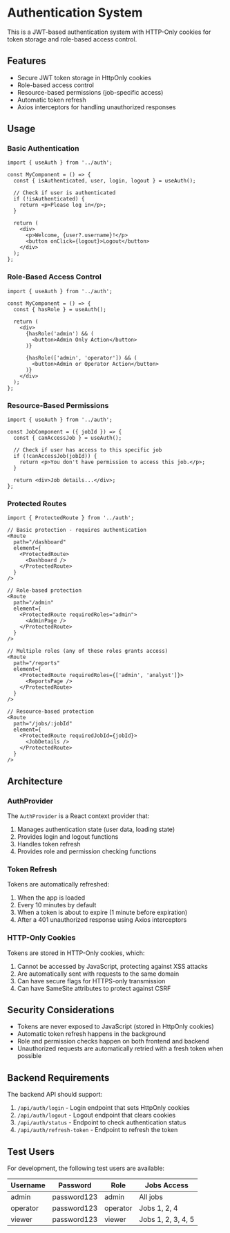# Authentication System

This is a JWT-based authentication system with HTTP-Only cookies for token storage and role-based access control.

## Features

- Secure JWT token storage in HttpOnly cookies
- Role-based access control
- Resource-based permissions (job-specific access)
- Automatic token refresh
- Axios interceptors for handling unauthorized responses

## Usage

### Basic Authentication

```tsx
import { useAuth } from '../auth';

const MyComponent = () => {
  const { isAuthenticated, user, login, logout } = useAuth();

  // Check if user is authenticated
  if (!isAuthenticated) {
    return <p>Please log in</p>;
  }

  return (
    <div>
      <p>Welcome, {user?.username}!</p>
      <button onClick={logout}>Logout</button>
    </div>
  );
};
```

### Role-Based Access Control

```tsx
import { useAuth } from '../auth';

const MyComponent = () => {
  const { hasRole } = useAuth();

  return (
    <div>
      {hasRole('admin') && (
        <button>Admin Only Action</button>
      )}
      
      {hasRole(['admin', 'operator']) && (
        <button>Admin or Operator Action</button>
      )}
    </div>
  );
};
```

### Resource-Based Permissions

```tsx
import { useAuth } from '../auth';

const JobComponent = ({ jobId }) => {
  const { canAccessJob } = useAuth();

  // Check if user has access to this specific job
  if (!canAccessJob(jobId)) {
    return <p>You don't have permission to access this job.</p>;
  }

  return <div>Job details...</div>;
};
```

### Protected Routes

```tsx
import { ProtectedRoute } from '../auth';

// Basic protection - requires authentication
<Route
  path="/dashboard"
  element={
    <ProtectedRoute>
      <Dashboard />
    </ProtectedRoute>
  }
/>

// Role-based protection
<Route
  path="/admin"
  element={
    <ProtectedRoute requiredRoles="admin">
      <AdminPage />
    </ProtectedRoute>
  }
/>

// Multiple roles (any of these roles grants access)
<Route
  path="/reports"
  element={
    <ProtectedRoute requiredRoles={['admin', 'analyst']}>
      <ReportsPage />
    </ProtectedRoute>
  }
/>

// Resource-based protection
<Route
  path="/jobs/:jobId"
  element={
    <ProtectedRoute requiredJobId={jobId}>
      <JobDetails />
    </ProtectedRoute>
  }
/>
```

## Architecture

### AuthProvider

The `AuthProvider` is a React context provider that:

1. Manages authentication state (user data, loading state)
2. Provides login and logout functions
3. Handles token refresh
4. Provides role and permission checking functions

### Token Refresh

Tokens are automatically refreshed:

1. When the app is loaded
2. Every 10 minutes by default
3. When a token is about to expire (1 minute before expiration)
4. After a 401 unauthorized response using Axios interceptors

### HTTP-Only Cookies

Tokens are stored in HTTP-Only cookies, which:

1. Cannot be accessed by JavaScript, protecting against XSS attacks
2. Are automatically sent with requests to the same domain
3. Can have secure flags for HTTPS-only transmission
4. Can have SameSite attributes to protect against CSRF

## Security Considerations

- Tokens are never exposed to JavaScript (stored in HttpOnly cookies)
- Automatic token refresh happens in the background
- Role and permission checks happen on both frontend and backend
- Unauthorized requests are automatically retried with a fresh token when possible

## Backend Requirements

The backend API should support:

1. `/api/auth/login` - Login endpoint that sets HttpOnly cookies
2. `/api/auth/logout` - Logout endpoint that clears cookies
3. `/api/auth/status` - Endpoint to check authentication status
4. `/api/auth/refresh-token` - Endpoint to refresh the token

## Test Users

For development, the following test users are available:

| Username | Password    | Role     | Jobs Access          |
|----------|-------------|----------|----------------------|
| admin    | password123 | admin    | All jobs             |
| operator | password123 | operator | Jobs 1, 2, 4         |
| viewer   | password123 | viewer   | Jobs 1, 2, 3, 4, 5   |
